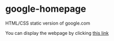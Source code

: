 # google-homepage
HTML/CSS static version of google.com

You can display the webpage by clicking <a href="https://marcosq01.github.io/google-homepage">this link</a>
